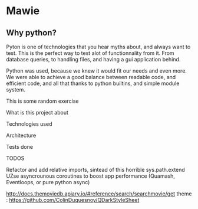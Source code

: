 Mawie
===========

## Why python?

Pyton is one of technologies that you hear myths about, and always want to test. This is the perfect way to test alot of functionnality from it. From database queries, to handling files, and having a gui application behind.

Python was used, because we knew it would fit our needs and even more. We were able to achieve a good balance between readable code, and efficient code, and all that thanks to python builtins, and simple module system.



This is some random exercise

What is this project about

Technologies used

Architecture

Tests done

TODOS

Refactor and add relative imports, sintead of this horrible sys.path.extend
UZse asyncrounous coroutines to boost app performance (Quamash, Eventloops, or pure python async)

http://docs.themoviedb.apiary.io/#reference/search/searchmovie/get
theme : https://github.com/ColinDuquesnoy/QDarkStyleSheet
